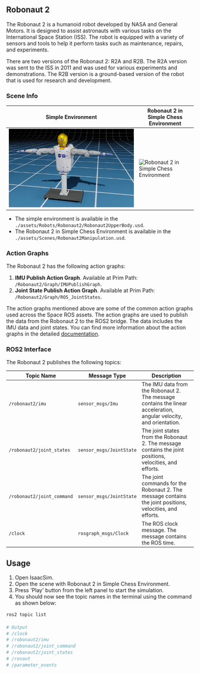 ## Robonaut 2

The Robonaut 2 is a humanoid robot developed by NASA and General Motors. It is designed to assist astronauts with various tasks on the International Space Station (ISS). The robot is equipped with a variety of sensors and tools to help it perform tasks such as maintenance, repairs, and experiments.

There are two versions of the Robonaut 2: R2A and R2B. The R2A version was sent to the ISS in 2011 and was used for various experiments and demonstrations. The R2B version is a ground-based version of the robot that is used for research and development.

### Scene Info

| Simple Environment                                                | Robonaut 2 in Simple Chess Environment                                                               |
| ----------------------------------------------------------------- | ---------------------------------------------------------------------------------------------------- |
| ![Simple Environment](../resources/images/robonaut-upperbody.png) | ![Robonaut 2 in Simple Chess Environment](../resources/images/robonaut2-chessboard-manipulation.png) |

  - The simple environment is available in the `./assets/Robots/Robonaut2/Robonaut2UpperBody.usd`.
  - The Robonaut 2 in Simple Chess Environment is available in the `./assets/Scenes/Robonaut2Manipulation.usd`.

### Action Graphs

The Robonaut 2 has the following action graphs:

1. **IMU Publish Action Graph**. Available at Prim Path: `/Robonaut2/Graph/IMUPublishGraph`.
2. **Joint State Publish Action Graph**. Available at Prim Path: `/Robonaut2/Graph/ROS_JointStates`.

The action graphs mentioned above are some of the common action graphs used across the Space ROS assets. The action graphs are used to publish the data from the Robonaut 2 to the ROS2 bridge. The data includes the IMU data and joint states. You can find more information about the action graphs in the detailed [documentation](../action_graphs.md).

### ROS2 Interface

The Robonaut 2 publishes the following topics:

| Topic Name                 | Message Type             | Description                                                                                                        |
| -------------------------- | ------------------------ | ------------------------------------------------------------------------------------------------------------------ |
| `/robonaut2/imu`           | `sensor_msgs/Imu`        | The IMU data from the Robonaut 2. The message contains the linear acceleration, angular velocity, and orientation. |
| `/robonaut2/joint_states`  | `sensor_msgs/JointState` | The joint states from the Robonaut 2. The message contains the joint positions, velocities, and efforts.           |
| `/robonaut2/joint_command` | `sensor_msgs/JointState` | The joint commands for the Robonaut 2. The message contains the joint positions, velocities, and efforts.          |
| `/clock`                   | `rosgraph_msgs/Clock`    | The ROS clock message. The message contains the ROS time.                                                          |

## Usage

1. Open IsaacSim.
2. Open the scene with Robonaut 2 in Simple Chess Environment.
3. Press 'Play' button from the left panel to start the simulation.
4. You should now see the topic names in the terminal using the command as shown below:
```bash
ros2 topic list

# Output
# /clock
# /robonaut2/imu
# /robonaut2/joint_command
# /robonaut2/joint_states
# /rosout
# /parameter_events
```
